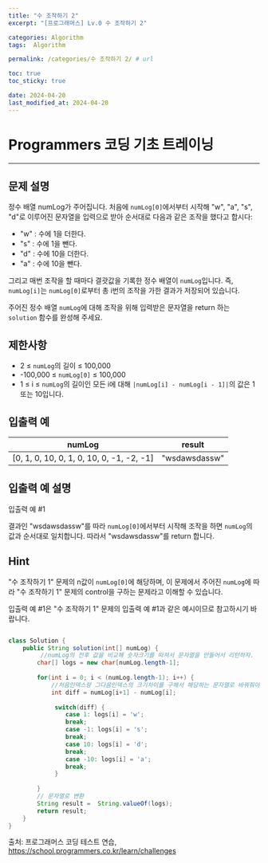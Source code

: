 ```yaml
---
title: "수 조작하기 2"
excerpt: "[프로그래머스] Lv.0 수 조작하기 2"

categories: Algorithm
tags:  Algorithm

permalink: /categories/수 조작하기 2/ # url

toc: true
toc_sticky: true

date: 2024-04-20
last_modified_at: 2024-04-20
---
```


# Programmers 코딩 기초 트레이닝

---

## 문제 설명
정수 배열 numLog가 주어집니다. 처음에 `numLog[0]`에서부터 시작해 "w", "a", "s", "d"로 이루어진 문자열을 입력으로 받아 순서대로 다음과 같은 조작을 했다고 합시다:

- "w" : 수에 1을 더한다.
- "s" : 수에 1을 뺀다.
- "d" : 수에 10을 더한다.
- "a" : 수에 10을 뺀다.

그리고 매번 조작을 할 때마다 결괏값을 기록한 정수 배열이 `numLog`입니다. 즉, `numLog[i]`는 `numLog[0]`로부터 총 i번의 조작을 가한 결과가 저장되어 있습니다.

주어진 정수 배열 `numLog`에 대해 조작을 위해 입력받은 문자열을 return 하는 `solution` 함수를 완성해 주세요.

## 제한사항
- 2 ≤ `numLog`의 길이 ≤ 100,000
- -100,000 ≤ `numLog[0]` ≤ 100,000
- 1 ≤ i ≤ `numLog`의 길이인 모든 i에 대해 `|numLog[i] - numLog[i - 1]|`의 값은 1 또는 10입니다.

## 입출력 예

| numLog                                      | result        |
|---------------------------------------------|---------------|
| [0, 1, 0, 10, 0, 1, 0, 10, 0, -1, -2, -1]  | "wsdawsdassw" |

## 입출력 예 설명
입출력 예 #1

결과인 "wsdawsdassw"를 따라 `numLog[0]`에서부터 시작해 조작을 하면 `numLog`의 값과 순서대로 일치합니다. 따라서 "wsdawsdassw"를 return 합니다.

## Hint
"수 조작하기 1" 문제의 n값이 `numLog[0]`에 해당하며, 이 문제에서 주어진 `numLog`에 따라 "수 조작하기 1" 문제의 control을 구하는 문제라고 이해할 수 있습니다.

입출력 예 #1은 "수 조작하기 1" 문제의 입출력 예 #1과 같은 예시이므로 참고하시기 바랍니다.


```java

class Solution {
    public String solution(int[] numLog) {
         //numLog의 전후 값을 비교해 숫자크기를 따져서 문자열을 만들어서 리턴하자.
        char[] logs = new char[numLog.length-1];
 
        for(int i = 0; i < (numLog.length-1); i++) {
        	//처음인덱스랑 그다음인덱스의 크기차이를 구해서 해당하는 문자열로 바꿔줘야함
        	int diff = numLog[i+1] - numLog[i];
        		
        	 switch(diff) {
        	 	case 1: logs[i] = 'w';
        	 	break;
        	 	case -1: logs[i] = 's';
        	 	break;
        	 	case 10: logs[i] = 'd';
        	 	break;
        	 	case -10: logs[i] = 'a';
        	 	break;
        	 }
        	
        }
        // 문자열로 변환
        String result =  String.valueOf(logs);
        return result;
    }
}

``````

출처: 프로그래머스 코딩 테스트 연습, https://school.programmers.co.kr/learn/challenges
